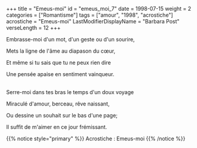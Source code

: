+++
title = "Emeus-moi"
id = "emeus_moi_7"
date = 1998-07-15
weight = 2
categories = ["Romantisme"]
tags = ["amour", "1998", "acrostiche"]
acrostiche = "Emeus-moi"
LastModifierDisplayName = "Barbara Post"
verseLength = 12
+++

Embrasse-moi d'un mot, d'un geste ou d'un sourire,

Mets la ligne de l'âme au diapason du cœur,

Et même si tu sais que tu ne peux rien dire

Une pensée apaise en sentiment vainqueur.

 \
Serre-moi dans tes bras le temps d'un doux voyage

Miraculé d'amour, berceau, rêve naissant,

Ou dessine un souhait sur le bas d'une page;

Il suffit de m'aimer en ce jour frémissant.

{{% notice style="primary" %}}
Acrostiche : Emeus-moi
{{% /notice %}}
